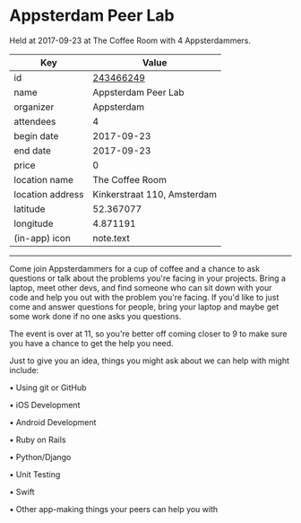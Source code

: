 # Appsterdam Peer Lab
Held at 2017-09-23 at The Coffee Room with 4 Appsterdammers.
        
|Key|Value
|---|---|
|id|[243466249](https://www.meetup.com/appsterdam/events/243466249/)|
|name|Appsterdam Peer Lab|
|organizer|Appsterdam|
|attendees|4|
|begin date|2017-09-23|
|end date|2017-09-23|
|price|0|
|location name|The Coffee Room|
|location address|Kinkerstraat 110, Amsterdam|
|latitude|52.367077|
|longitude|4.871191|
|(in-app) icon|note.text|

---

Come join Appsterdammers for a cup of coffee and a chance to ask questions or talk about the problems you're facing in your projects. Bring a laptop, meet other devs, and find someone who can sit down with your code and help you out with the problem you're facing. If you'd like to just come and answer questions for people, bring your laptop and maybe get some work done if no one asks you questions.

The event is over at 11, so you're better off coming closer to 9 to make sure you have a chance to get the help you need.

Just to give you an idea, things you might ask about we can help with might include:

• Using git or GitHub

• iOS Development

• Android Development

• Ruby on Rails

• Python/Django

• Unit Testing

• Swift

• Other app-making things your peers can help you with



